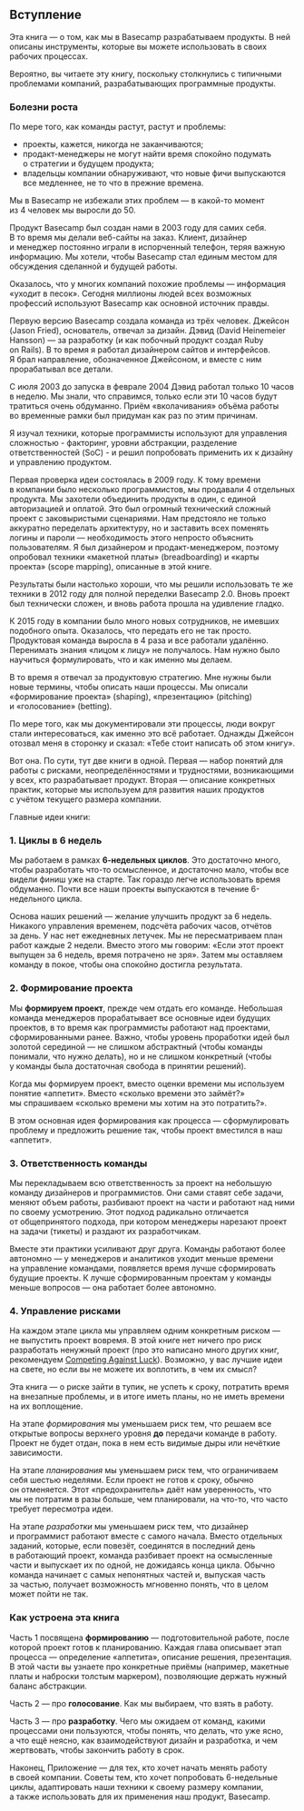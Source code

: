 ## Вступление

Эта книга — о том, как мы в Basecamp разрабатываем продукты. В ней описаны инструменты, которые вы можете использовать в своих рабочих процессах.

Вероятно, вы читаете эту книгу, поскольку столкнулись с типичными проблемами компаний, разрабатывающих программные продукты.

### Болезни роста

По мере того, как команды растут, растут и проблемы:

* проекты, кажется, никогда не заканчиваются;
* продакт-менеджеры не могут найти время спокойно подумать о стратегии и будущем продукта;
* владельцы компании обнаруживают, что новые фичи выпускаются все медленнее, не то что в прежние времена.

Мы в Basecamp не избежали этих проблем — в какой-то момент из 4 человек мы выросли до 50.

Продукт Basecamp был создан нами в 2003 году для самих себя. В то время мы делали веб-сайты на заказ. Клиент, дизайнер и менеджер постоянно играли в испорченный телефон, теряя важную информацию. Мы хотели, чтобы Basecamp стал единым местом для обсуждения сделанной и будущей работы. 

Оказалось, что у многих компаний похожие проблемы — информация «уходит в песок». Сегодня миллионы людей всех возможных профессий используют Basecamp как основной источник правды.

Первую версию Basecamp создала команда из трёх человек. Джейсон (Jason Fried), основатель, отвечал за дизайн. Дэвид (David Heinemeier Hansson) — за разработку (и как побочный продукт создал Ruby on Rails). В то время я работал дизайнером сайтов и интерфейсов. Я брал направление, обозначенное Джейсоном, и вместе с ним прорабатывал все детали.

С июля 2003 до запуска в феврале 2004 Дэвид работал только 10 часов в неделю. Мы знали, что справимся, только если эти 10 часов будут тратиться очень обдуманно. Приём «вколачивания» объёма работы во временные рамки был придуман как раз по этим причинам.

Я изучал техники, которые программисты используют для управления сложностью - факторинг, уровни абстракции, разделение ответственностей (SoC) - и решил попробовать применить их к дизайну и управлению продуктом.

Первая проверка идеи состоялась в 2009 году. К тому времени в компании было несколько программистов, мы продавали 4 отдельных продукта. Мы захотели объединить продукты в один, с единой авторизацией и оплатой. Это был огромный технический сложный проект с заковыристыми сценариями. Нам предстояло не только аккуратно переделать архитектуру, но и заставить всех поменять логины и пароли — необходимость этого непросто объяснить пользователям. Я был дизайнером и продакт-менеджером, поэтому опробовал техники «макетной платы» (breadboarding) и «карты проекта» (scope mapping), описанные в этой книге.

Результаты были настолько хороши, что мы решили использовать те же техники в 2012 году для полной переделки Basecamp 2.0. Вновь проект был технически сложен, и вновь работа прошла на удивление гладко.

К 2015 году в компании было много новых сотрудников, не имевших подобного опыта. Оказалось, что передать его не так просто. Продуктовая команда выросла в 4 раза и все работали удалённо. Перенимать знания «лицом к лицу» не получалось. Нам нужно было научиться формулировать, что и как именно мы делаем.

В то время я отвечал за продуктовую стратегию. Мне нужны были новые термины, чтобы описать наши процессы. Мы описали «формирование проекта» (shaping), «презентацию» (pitching) и «голосование» (betting). 

По мере того, как мы документировали эти процессы, люди вокруг стали интересоваться, как именно это всё работает. Однажды Джейсон отозвал меня в сторонку и сказал: «Тебе стоит написать об этом книгу».

Вот она. По сути, тут две книги в одной. Первая — набор понятий для работы с рисками, неопределённостями и трудностями, возникающими у всех, кто разрабатывает продукт. Вторая — описание конкретных практик, которые мы используем для развития наших продуктов с учётом текущего размера компании.


Главные идеи книги:

### 1. Циклы в 6 недель

Мы работаем в рамках **6-недельных циклов**. Это достаточно много, чтобы разработать что-то осмысленное, и достаточно мало, чтобы все видели финиш уже на старте. Так гораздо легче использовать время обдуманно. Почти все наши проекты выпускаются в течение 6-недельного цикла.

Основа наших решений — желание улучшить продукт за 6 недель. Никакого управления временем, подсчёта рабочих часов, отчётов за день. У нас нет ежедневных летучек. Мы не пересматриваем план работ каждые 2 недели. Вместо этого мы говорим: «Если этот проект выпущен за 6 недель, время потрачено не зря». Затем мы оставляем команду в покое, чтобы она спокойно достигла результата.

### 2. Формирование проекта

Мы **формируем проект**, прежде чем отдать его команде. Небольшая команда менеджеров прорабатывает все основные идеи будущих проектов, в то время как программисты работают над проектами, сформированными ранее. Важно, чтобы уровень проработки идей был золотой серединой — не слишком абстрактный (чтобы команды понимали, что нужно делать), но и не слишком конкретный (чтобы у команды была достаточная свобода в принятии решений).

Когда мы формируем проект, вместо оценки времени мы используем понятие «аппетит». Вместо «сколько времени это займёт?» мы спрашиваем «сколько времени мы хотим на это потратить?».

В этом основная идея формирования как процесса — сформулировать проблему и предложить решение так, чтобы проект вместился в наш «аппетит».


### 3. Ответственность команды

Мы перекладываем всю ответственность за проект на небольшую команду дизайнеров и программистов. Они сами ставят себе задачи, меняют объем работы, разбивают проект на части и работают над ними по своему усмотрению. Этот подход радикально отличается от общепринятого подхода, при котором менеджеры нарезают проект на задачи (тикеты) и раздают их разработчикам.

Вместе эти практики усиливают друг друга. Команды работают более автономно — у менеджеров и аналитиков уходит меньше времени на управление командами, появляется время лучше сформировать будущие проекты. К лучше сформированным проектам у команды меньше вопросов — она работает более автономно.

### 4. Управление рисками

На каждом этапе цикла мы управляем одним конкретным риском — не выпустить проект вовремя. В этой книге нет ничего про риск разработать ненужный проект (про это написано много других книг, рекомендуем [Competing Against Luck](https://www.amazon.com/Competing-Against-Luck-Innovation-Customer/dp/0062435612)). Возможно, у вас лучшие идеи на свете, но если вы не можете их воплотить, в чем их смысл?

Эта книга — о риске зайти в тупик, не успеть к сроку, потратить время на внезапные проблемы, и в итоге иметь планы, но не иметь времени на их воплощение.

На этапе _формирования_ мы уменьшаем риск тем, что решаем все открытые вопросы верхнего уровня **до** передачи команде в работу. Проект не будет отдан, пока в нем есть видимые дыры или нечёткие зависимости.

На этапе _планирования_ мы уменьшаем риск тем, что ограничиваем себя шестью неделями. Если проект не готов к сроку, обычно он отменяется. Этот «предохранитель» даёт нам уверенность, что мы не потратим в разы больше, чем планировали, на что-то, что часто требует пересмотра идеи.

На этапе _разработки_ мы уменьшаем риск тем, что дизайнер и программист работают вместе с самого начала. Вместо отдельных заданий, которые, если повезёт, соединятся в последний день в работающий проект, команда разбивает проект на осмысленные части и выпускает их по одной, не дожидаясь конца цикла. Обычно команда начинает с самых непонятных частей и, выпуская часть за частью, получает возможность мгновенно понять, что в целом может пойти не так.


### Как устроена эта книга

Часть 1 посвящена **формированию** — подготовительной работе, после которой проект готов к планированию. Каждая глава описывает этап процесса — определение «аппетита», описание решения, презентация. В этой части вы узнаете про конкретные приёмы (например, макетные платы и наброски толстым маркером), позволяющие держать нужный баланс абстракции.

Часть 2 — про **голосование**. Как мы выбираем, что взять в работу.

Часть 3 — про **разработку**. Чего мы ожидаем от команд, какими процессами они пользуются, чтобы понять, что делать, что уже ясно, а что ещё неясно, как взаимодействуют дизайн и разработка, и чем жертвовать, чтобы закончить работу в срок.

Наконец, Приложение — для тех, кто хочет начать менять работу в своей компании. Советы тем, кто хочет попробовать 6-недельные циклы, адаптировать наши техники к своему размеру компании, а также использовать для их применения наш продукт, Basecamp.